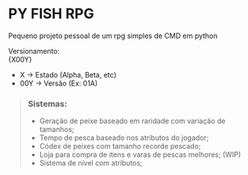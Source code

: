 # PY FISH RPG
Pequeno projeto pessoal de um rpg simples de CMD em python

Versionamento:
<br>
{X00Y}
<br>
- X -> Estado (Alpha, Beta, etc)
- 00Y -> Versão (Ex: 01A) 

> ### Sistemas:
>- Geração de peixe baseado em raridade com variação de tamanhos;
>- Tempo de pesca baseado nos atributos do jogador;
>- Códex de peixes com tamanho recorde pescado;
>- Loja para compra de itens e varas de pescas melhores; (WIP)
>- Sistema de nível com atributos;
